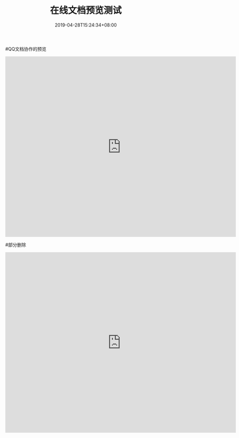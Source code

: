 ﻿---
title: "在线文档预览测试"
date: 2019-04-28T15:24:34+08:00
draft: false
---

#QQ文档协作的预览
<iframe src="https://docs.qq.com/doc/BrsEs1497TgY0k7QsV17tQOZ4JUMfR2hQhWa0" width="722px" height="565px" frameborder="0">

#QQ文档云盘的预览
<iframe src="https://share.weiyun.com/5alyly8" width="722px" height="565px" frameborder="0">


#Trial Simulator
<iframe src="https://zixunfuwu-my.sharepoint.cn/personal/fuyongchao_zixunfuwu_partner_onmschina_cn/_layouts/15/WopiFrame.aspx?sourcedoc={b96bd938-df7d-4cba-8e45-29df4c0d9d79}&amp;action=embedview&amp;wdAr=1.3333333333333333" width="722px" height="565px" frameborder="0">这是嵌入 <a target="_blank" href="https://office.com">Microsoft Office</a> 演示文稿，由 <a target="_blank" href="https://office.com/webapps">Office Online</a> 支持。</iframe>

#部分删除
<iframe src="https://zixunfuwu-my.sharepoint.cn/personal/fuyongchao_zixunfuwu_partner_onmschina_cn/_layouts/15/WopiFrame.aspx?sourcedoc={b96bd938-df7d-4cba-8e45-29df4c0d9d79}&amp;action=embedview&amp;wdAr=1.3333333333333333" width="722px" height="565px" frameborder="0">

#新的连接
<iframe src="https://zixunfuwu-my.sharepoint.cn/:p:/g/personal/fuyongchao_zixunfuwu_partner_onmschina_cn/EeNVcIJ7w9dJkMaXWWZC0q0B2wuNRPqi1VPhR6SNnjqoKw" width="722px" height="565px" frameborder="0">

#修改1
<iframe src="https://zixunfuwu-my.sharepoint.cn/:p:/g/personal/fuyongchao_zixunfuwu_partner_onmschina_cn/EeNVcIJ7w9dJkMaXWWZC0q0B2wuNRPqi1VPhR6SNnjqoKw" width="722px" height="565px" frameborder="0">


